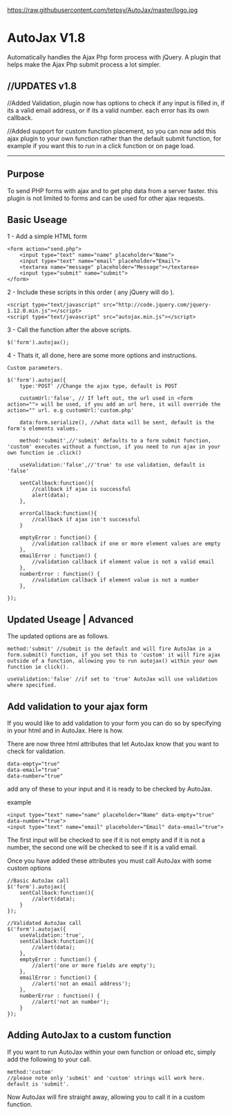 https://raw.githubusercontent.com/tetpsy/AutoJax/master/logo.jpg
# AutoJax V1.8
Automatically handles the Ajax Php form process with jQuery.
A plugin that helps make the Ajax Php submit process a lot simpler.

//UPDATES v1.8
---------

//Added Validation, plugin now has options to check if any input is filled in, if its a valid email address, or if its a valid number. each error has its own callback. 

//Added support for custom function placement, so you can now add this ajax plugin to your own function rather than the default submit function, for example if you want this to run in a click function or on page load.

-------------------

Purpose
-------

To send PHP forms with ajax and to get php data from a server faster.
this plugin is not limited to forms and can be used for other ajax requests.

Basic Useage
------------

1 - Add a simple HTML form

	<form action="send.php">
		<input type="text" name="name" placeholder="Name">
		<input type="text" name="email" placeholder="Email">
		<textarea name="message" placeholder="Message"></textarea>
		<input type="submit" name="submit">
	</form>

2 - Include these scripts in this order ( any jQuery will do ).

	<script type="text/javascript" src="http://code.jquery.com/jquery-1.12.0.min.js"></script> 
	<script type="text/javascript" src="autojax.min.js"></script> 

3 - Call the function after the above scripts.

	$('form').autojax();

4 - Thats it, all done, here are some more options and instructions.

	Custom parameters.

	$('form').autojax({
		type:'POST' //Change the ajax type, default is POST
		
		customUrl:'false', // If left out, the url used in <form action=""> will be used, if you add an url here, it will override the action="" url. e.g customUrl:'custom.php'
		
		data:form.serialize(), //what data will be sent, default is the form's elements values.
		
		method:'submit',//'submit' defaults to a form submit function, 'custom' executes without a function, if you need to run ajax in your own function ie .click()
		
		useValidation:'false',//'true' to use validation, default is 'false'
		
		sentCallback:function(){
			//callback if ajax is successful
			alert(data);
		},
		
		errorCallback:function(){
			//callback if ajax isn't successful
		}
		
		emptyError : function() {
			//validation callback if one or more element values are empty	
		},
		emailError : function() {
			//validation callback if element value is not a valid email
		},
		numberError : function() {
			//validation callback if element value is not a number
		},
		
	});

 
Updated Useage | Advanced
-------------------------

The updated options are as follows.

	method:'submit' //submit is the default and will fire AutoJax in a form.submit() function, if you set this to 'custom' it will fire ajax outside of a function, allowing you to run autojax() within your own function ie click().
	
	useValidation:'false' //if set to 'true' AutoJax will use validation where specified.


Add validation to your ajax form
--------------------------------

If you would like to add validation to your form you can do so by specifying in your html and in AutoJax. Here is how.

There are now three html attributes that let AutoJax know that you want to check for validation.

	data-empty="true"
	data-email="true"
	data-number="true"

add any of these to your input and it is ready to be checked by AutoJax.

example

	<input type="text" name="name" placeholder="Name" data-empty="true" data-number="true">
	<input type="text" name="email" placeholder="Email" data-email="true">

The first input will be checked to see if it is not empty and if it is not a number, the second one will be checked to see if it is a valid email.

Once you have added these attributes you must call AutoJax with some custom options

	//Basic AutoJax call
	$('form').autojax({
		sentCallback:function(){
			//alert(data);
		}
	});
	
	//Validated AutoJax call
	$('form').autojax({
		useValidation:'true',
		sentCallback:function(){
			//alert(data);
		},
		emptyError : function() {
			//alert('one or more fields are empty');
		},
		emailError : function() {
			//alert('not an email address');
		},
		numberError : function() {
			//alert('not an number');
		}
	});


Adding AutoJax to a custom function
-----------------------------------

If you want to run AutoJax within your own function or onload etc, simply add the following to your call.

	method:'custom'
	//please note only 'submit' and 'custom' strings will work here. default is 'submit'.

Now AutoJax will fire straight away, allowing you to call it in a custom function.


